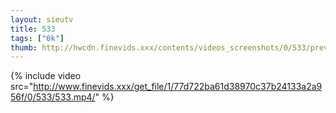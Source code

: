 ```yaml
--- 
layout: sieutv
title: 533
tags: ["0k"]
thumb: http://hwcdn.finevids.xxx/contents/videos_screenshots/0/533/preview.mp4.jpg
---
```

{% include video src="http://www.finevids.xxx/get_file/1/77d722ba61d38970c37b24133a2a956f/0/533/533.mp4/" %} 
